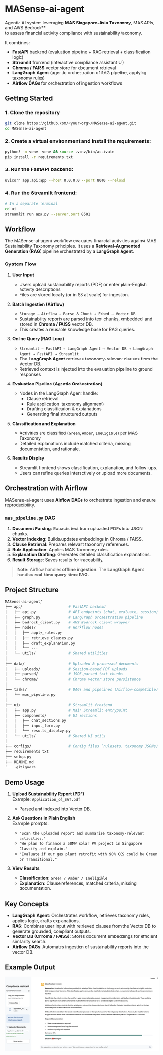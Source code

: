 # MASense-ai-agent

Agentic AI system leveraging **MAS Singapore-Asia Taxonomy**, MAS APIs, and AWS Bedrock**  
to assess financial activity compliance with sustainability taxonomy.  

It combines:
- **FastAPI** backend (evaluation pipeline + RAG retrieval + classification logic)  
- **Streamlit** frontend (interactive compliance assistant UI)  
- **Chroma / FAISS** vector store for document retrieval  
- **LangGraph Agent** (agentic orchestration of RAG pipeline, applying taxonomy rules)  
- **Airflow DAGs** for orchestration of ingestion workflows  


## Getting Started

### 1. Clone the repository
```bash
git clone https://github.com/<your-org>/MASense-ai-agent.git
cd MASense-ai-agent
```

### 2. Create a virtual environment and install the requirements:
```bash
python3 -m venv .venv && source .venv/bin/activate
pip install -r requirements.txt
```

### 3. Run the FastAPI backend:
```bash
uvicorn app.api:app --host 0.0.0.0 --port 8000 --reload
```

### 4. Run the Streamlit frontend:
```bash
# In a separate terminal
cd ui
streamlit run app.py --server.port 8501
```


## Workflow
The MASense-ai-agent workflow evaluates financial activities against MAS Sustainability Taxonomy principles. It uses a **Retrieval-Augmented Generation (RAG)** pipeline orchestrated by a **LangGraph Agent**.  

### **System Flow**
1. **User Input**  
   - Users upload sustainability reports (PDF) or enter plain-English activity descriptions.  
   - Files are stored locally (or in S3 at scale) for ingestion.  

2. **Batch Ingestion (Airflow)**  
   - `Storage → Airflow → Parse & Chunk → Embed → Vector DB`  
   - Sustainability reports are parsed into text chunks, embedded, and stored in **Chroma / FAISS** vector DB.  
   - This creates a reusable knowledge base for RAG queries.  

3. **Online Query (RAG Loop)**  
   - `Streamlit → FastAPI → LangGraph Agent ↔ Vector DB → LangGraph Agent → FastAPI → Streamlit`  
   - The **LangGraph Agent** retrieves taxonomy-relevant clauses from the Vector DB.  
   - Retrieved context is injected into the evaluation pipeline to ground responses.  

4. **Evaluation Pipeline (Agentic Orchestration)**  
   - Nodes in the LangGraph Agent handle:  
     - Clause retrieval  
     - Rule application (taxonomy alignment)  
     - Drafting classification & explanations  
     - Generating final structured outputs  

5. **Classification and Explanation**  
   - Activities are classified (`Green`, `Amber`, `Ineligible`) per MAS Taxonomy.  
   - Detailed explanations include matched criteria, missing documentation, and rationale.  

6. **Results Display**  
   - Streamlit frontend shows classification, explanation, and follow-ups.  
   - Users can refine queries interactively or upload more documents.  


## Orchestration with Airflow

MASense-ai-agent uses **Airflow DAGs** to orchestrate ingestion and ensure reproducibility.

### `mas_pipeline.py` DAG
1. **Document Parsing**: Extracts text from uploaded PDFs into JSON chunks.  
2. **Vector Indexing**: Builds/updates embeddings in Chroma / FAISS.  
3. **Clause Retrieval**: Prepares relevant taxonomy references.  
4. **Rule Application**: Applies MAS Taxonomy rules.  
5. **Explanation Drafting**: Generates detailed classification explanations.  
6. **Result Storage**: Saves results for traceability.  

> **Note:** Airflow handles **offline ingestion**. The **LangGraph Agent** handles **real-time query-time RAG**.


## Project Structure
```bash
MASense-ai-agent/
├── app/                     # FastAPI backend
│   ├── api.py               # API endpoints (chat, evaluate, session)
│   ├── graph.py             # LangGraph orchestration pipeline
│   ├── bedrock_client.py    # AWS Bedrock client wrapper
│   ├── nodes/               # Workflow nodes
│   │   ├── apply_rules.py
│   │   ├── retrieve_clauses.py
│   │   ├── draft_explanation.py
│   │   └── ...
│   └── utils/               # Shared utilities
│
├── data/                    # Uploaded & processed documents
│   ├── uploads/             # Session-based PDF uploads
│   ├── parsed/              # JSON-parsed text chunks
│   └── chroma/              # Chroma vector store persistence
│
├── tasks/                   # DAGs and pipelines (Airflow-compatible)
│   └── mas_pipeline.py
│
├── ui/                      # Streamlit frontend
│   ├── app.py               # Main Streamlit entrypoint
│   ├── components/          # UI sections
│   │   ├── chat_sections.py
│   │   ├── input_form.py
│   │   └── results_display.py
│   └── utils/               # Shared UI utils
│
├── configs/                 # Config files (rulesets, taxonomy JSONs)
├── requirements.txt
├── setup.py
├── README.md
└── .gitignore
```


## Demo Usage

1. **Upload Sustainability Report (PDF)**  
   Example: `Application_of_SAT.pdf`  
   - Parsed and indexed into Vector DB.  

2. **Ask Questions in Plain English**  
   Example prompts:  
   - `"Scan the uploaded report and summarise taxonomy-relevant activities."`  
   - `"We plan to finance a 50MW solar PV project in Singapore. Classify and explain."`  
   - `"Evaluate if our gas plant retrofit with 90% CCS could be Green or Transitional."`  

3. **View Results**  
   - **Classification**: `Green / Amber / Ineligible`  
   - **Explanation**: Clause references, matched criteria, missing documentation.  



## Key Concepts

- **LangGraph Agent**: Orchestrates workflow, retrieves taxonomy rules, applies logic, drafts explanations.  
- **RAG**: Combines user input with retrieved clauses from the Vector DB to generate grounded, compliant outputs.  
- **Vector DB (Chroma / FAISS)**: Stores document embeddings for efficient similarity search.  
- **Airflow DAGs**: Automates ingestion of sustainability reports into the vector DB.  



## Example Output
![Output Screenshot](assets/example_output.png)

